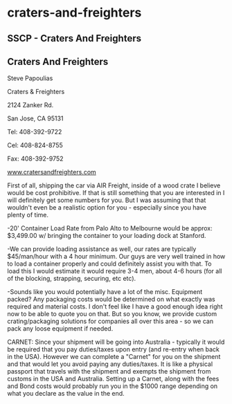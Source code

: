 # craters-and-freighters

## SSCP - Craters And Freighters

## Craters And Freighters

Steve Papoulias

Craters & Freighters

2124 Zanker Rd.

San Jose, CA 95131

Tel:  408-392-9722

Cel:  408-824-8755

Fax: 408-392-9752

www.cratersandfreighters.com

First of all, shipping the car via AIR Freight, inside of a wood crate I believe would be cost prohibitive. If that is still something that you are interested in I will definitely get some numbers for you. But I was assuming that that wouldn't even be a realistic option for you - especially since you have plenty of time.

-20' Container Load Rate from Palo Alto to Melbourne would be approx: $3,499.00  w/ bringing the container to your loading dock at Stanford.

-We can provide loading assistance as well, our rates are typically $45/man/hour with a 4 hour minimum. Our guys are very well trained in how to load a container properly and could definitely assist you with that. To load this I would estimate it would require 3-4 men, about 4-6 hours (for all of the blocking, strapping, securing, etc etc).

-Sounds like you would potentially have a lot of the misc. Equipment packed? Any packaging costs would be determined on what exactly was required and material costs. I don't feel like I have a good enough idea right now to be able to quote you on that. But so you know, we provide custom crating/packaging solutions for companies all over this area - so we can pack any loose equipment if needed.

CARNET: Since your shipment will be going into Australia - typically it would be required that you pay duties/taxes upon entry (and re-entry when back in the USA). However we can complete a "Carnet" for you on the shipment and that would let you avoid paying any duties/taxes. It is like a physical passport that travels with the shipment and exempts the shipment from customs in the USA and Australia. Setting up a Carnet, along with the fees and Bond costs would probably run you in the $1000 range depending on what you declare as the value in the end.
